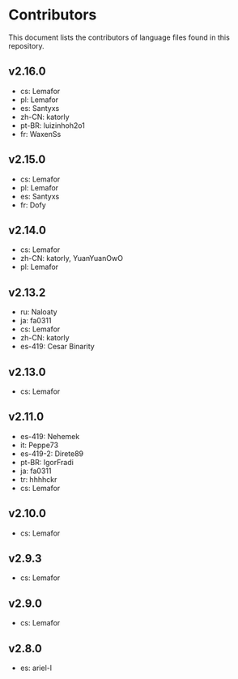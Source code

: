 # Contributors

This document lists the contributors of language files found in this repository.

## v2.16.0

* cs: Lemafor
* pl: Lemafor
* es: Santyxs
* zh-CN: katorly
* pt-BR: luizinhoh2o1
* fr: WaxenSs

## v2.15.0

* cs: Lemafor
* pl: Lemafor
* es: Santyxs
* fr: Dofy

## v2.14.0

* cs: Lemafor
* zh-CN: katorly, YuanYuanOwO
* pl: Lemafor

## v2.13.2

* ru: Naloaty
* ja: fa0311
* cs: Lemafor
* zh-CN: katorly
* es-419: Cesar Binarity

## v2.13.0

* cs: Lemafor

## v2.11.0

* es-419: Nehemek
* it: Peppe73
* es-419-2: Direte89
* pt-BR: IgorFradi
* ja: fa0311
* tr: hhhhckr
* cs: Lemafor

## v2.10.0

* cs: Lemafor

## v2.9.3

* cs: Lemafor

## v2.9.0

* cs: Lemafor

## v2.8.0

* es: ariel-l
